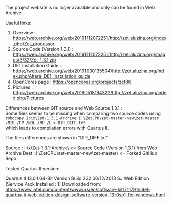 The project website is no loger avaialble and only can be found in Web Archive.  

Useful links:  
1. Overview : https://web.archive.org/web/20191112072251/http://zet.aluzina.org/index.php/Zet_processor  
2. Source Code (Version 1.3.1) : https://web.archive.org/web/20191112072251/http://zet.aluzina.org/images/3/32/Zet-1.3.1.zip
3. DE1 Installation Guide : https://web.archive.org/web/20191030135504/http://zet.aluzina.org/index.php/Altera_DE1_Installation_guide  
4. OpenCores page : https://opencores.org/projects/zet86 
5. Pictures : https://web.archive.org/web/20190518194322/http://zet.aluzina.org/index.php/Pictures

Differences between GIT source and Web Source 1.3.1 :  
Some files seems to be missing when comparing two source codes using  
`robocopy I:\x\Zet-1.3.1-Archive I:\ZetCPU\zet-master-new\zet-master /MIR /FP /NDL /NP /L > DIR_DIFF.txt`  
which leads to compilation errors with Quartus II.  

The files differences are shown in "DIR_DIFF.txt"    

Source : I:\x\Zet-1.3.1-Archive\  <= Source Code (Version 1.3.1) from Web Archive
Dest : I:\ZetCPU\zet-master-new\zet-master\  <= Forked GitHub Repo

Tested Quartus II version:    

Quartus II 13.0.1 64-Bit Version Build 232 06/12/2013 SJ Web Edition (Service Pack Installed : 1)
Downloaded from:  
https://www.intel.com/content/www/us/en/software-kit/711791/intel-quartus-ii-web-edition-design-software-version-13-0sp1-for-windows.html  
